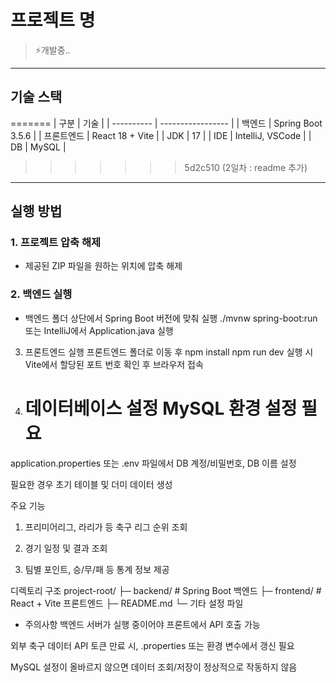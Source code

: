 # 프로젝트 명

> ⚡개발중..

---

## 기술 스택

=======
| 구분 | 기술 |
| ---------- | ----------------- |
| 백엔드 | Spring Boot 3.5.6 |
| 프론트엔드 | React 18 + Vite |
| JDK | 17 |
| IDE | IntelliJ, VSCode |
| DB | MySQL |

> > > > > > > 5d2c510 (2일차 : readme 추가)

---

## 실행 방법

### 1. 프로젝트 압축 해제

- 제공된 ZIP 파일을 원하는 위치에 압축 해제

### 2. 백엔드 실행

- 백엔드 폴더 상단에서 Spring Boot 버전에 맞춰 실행
  ./mvnw spring-boot:run
  또는 IntelliJ에서 Application.java 실행

3. 프론트엔드 실행
   프론트엔드 폴더로 이동 후
   npm install
   npm run dev
   실행 시 Vite에서 할당된 포트 번호 확인 후 브라우저 접속

4. 데이터베이스 설정
   MySQL 환경 설정 필요
   =======

application.properties 또는 .env 파일에서 DB 계정/비밀번호, DB 이름 설정

필요한 경우 초기 테이블 및 더미 데이터 생성

주요 기능

1. 프리미어리그, 라리가 등 축구 리그 순위 조회

2. 경기 일정 및 결과 조회

3. 팀별 포인트, 승/무/패 등 통계 정보 제공

디렉토리 구조
project-root/
├─ backend/ # Spring Boot 백엔드
├─ frontend/ # React + Vite 프론트엔드
├─ README.md
└─ 기타 설정 파일

- 주의사항
  백엔드 서버가 실행 중이어야 프론트에서 API 호출 가능

외부 축구 데이터 API 토큰 만료 시, .properties 또는 환경 변수에서 갱신 필요

MySQL 설정이 올바르지 않으면 데이터 조회/저장이 정상적으로 작동하지 않음
